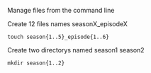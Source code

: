 Manage files from the command line

Create 12 files names seasonX_episodeX  
```
touch season{1..5}_episode{1..6}
```
Create two directorys named season1 season2
```
mkdir season{1..2}
```
